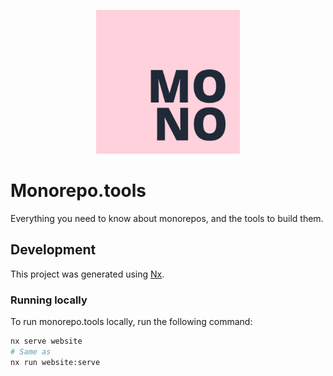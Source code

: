 <p style="text-align: center;"><img src="./apps/website/public/images/monorepo.svg" 
width="230px" alt="monorepo.tools"></p>

# Monorepo.tools
Everything you need to know about monorepos, and the tools to build them.

## Development
This project was generated using [Nx](https://nx.dev).

### Running locally
To run monorepo.tools locally, run the following command:
```bash
nx serve website
# Same as
nx run website:serve
```
